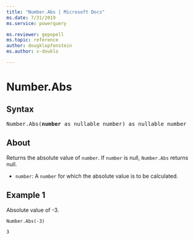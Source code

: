 ```yaml
---
title: "Number.Abs | Microsoft Docs"
ms.date: 7/31/2019
ms.service: powerquery

ms.reviewer: gepopell
ms.topic: reference
author: dougklopfenstein
ms.author: v-douklo

---
```

# Number.Abs

## Syntax

<pre>
Number.Abs(<b>number</b> as nullable number) as nullable number
</pre> 
  
## About  
Returns the absolute value of `number`. If `number` is null, `Number.Abs` returns null. <ul> <li><code>number</code>: A <code>number</code> for which the absolute value is to be calculated.</li> </ul>

## Example 1
Absolute value of -3.

```powerquery-m
Number.Abs(-3)
```

`3`
